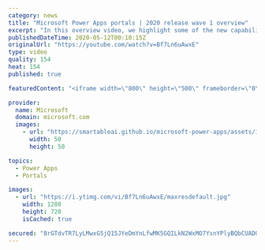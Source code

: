 ```yaml
---
category: news
title: "Microsoft Power Apps portals | 2020 release wave 1 overview"
excerpt: "In this overview video, we highlight some of the new capabilities included in the latest update to Microsoft Power Apps portals.     Here are the capabilities covered:   •    Power BI integration, so you can quickly add Power BI reports, tables, and dashboards to your portals without coding.  •    Themes"
publishedDateTime: 2020-05-12T00:10:15Z
originalUrl: "https://youtube.com/watch?v=Bf7Ln6uAwxE"
type: video
quality: 154
heat: 154
published: true

featuredContent: "<iframe width=\"800\" height=\"500\" frameborder=\"0\" src=\"https://www.youtube.com/embed/Bf7Ln6uAwxE\" allow=\"accelerometer; autoplay; encrypted-media; gyroscope; picture-in-picture\" allowfullscreen></iframe>"

provider:
  name: Microsoft
  domain: microsoft.com
  images:
    - url: "https://smartableai.github.io/microsoft-power-apps/assets/images/organizations/microsoft.com-50x50.jpg"
      width: 50
      height: 50

topics:
  - Power Apps
  - Portals

images:
  - url: "https://i.ytimg.com/vi/Bf7Ln6uAwxE/maxresdefault.jpg"
    width: 1280
    height: 720
    isCached: true

secured: "8rGTdvTR7LyLMwxG5jQ15JYeDmYnLfwMK5GQILkN2WxMO7YsnYPlyBQbCUADGJ1iX12suFK2PemUirWtoWF/fKvIpyGUneGs9jgS9/lJE8fUW1Mdq+yDmP7u1HhGjPxppODaH2wQHAfKkZsBmF+Au7Vaq4dAjQ9VLTCAYvGehFpIiovvblK4Og7+Y01DAlm1xVhxE5VLCBwoA6fIWdp/4uiog3GXLyDKjH4xdfOeD4B/N8ckMJQCZb0RVv0o35A/X09pzNfppyXgrQ9EOiN7IY6MkthB2G4ETbXuz/qu0yXOBav6q6BAfIx7JypCFkmUhiWuvrhCnsTFi9ZR+riQsZ07Zket+eRB8D1q1S8it4dMhLGYU2paRKDo89RSc24/81srsVuMYipKLiJCTgVYCKNk8N8fm8TT/s7NzcwoFS0FhR7PMmPGPX4HgG+f/yNu;1BdtD5wklDbPGb4okK58YA=="
---
```


